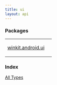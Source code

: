 ```yaml
---
title: ui
layout: api
---
```




### Packages

<table class="api-docs-table">
<tbody>
<tr>
<td markdown="1">

<a href="winkit.android.ui/index.html">winkit.android.ui</a>


</td>
<td markdown="1">

</td>
</tr>
</tbody>
</table>

### Index

<a href="alltypes/index.html">All Types</a>